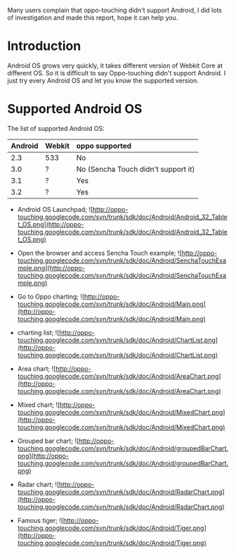 Many users complain that oppo-touching didn't support Android, I did lots of investigation and made this report, hope it can help you.

# Introduction #

Android OS grows very quickly, it takes different version of Webkit Core at different OS. So it is difficult to say Oppo-touching didn't support Android. I just try every Android OS and let you know the supported version.


# Supported Android OS #

The list of supported Android OS:

| **Android** | **Webkit** | **oppo supported** |
|:------------|:-----------|:-------------------|
| 2.3         | 533        | No                 |
| 3.0         | ?          | No (Sencha Touch didn't support it) |
| 3.1         | ?          | Yes                |
| 3.2         | ?          | Yes                |

  * Android OS Launchpad;
![http://oppo-touching.googlecode.com/svn/trunk/sdk/doc/Android/Android_32_Tablet_OS.png](http://oppo-touching.googlecode.com/svn/trunk/sdk/doc/Android/Android_32_Tablet_OS.png)

  * Open the browser and access Sencha Touch example;
![http://oppo-touching.googlecode.com/svn/trunk/sdk/doc/Android/SenchaTouchExample.png](http://oppo-touching.googlecode.com/svn/trunk/sdk/doc/Android/SenchaTouchExample.png)

  * Go to Oppo charting;
![http://oppo-touching.googlecode.com/svn/trunk/sdk/doc/Android/Main.png](http://oppo-touching.googlecode.com/svn/trunk/sdk/doc/Android/Main.png)

  * charting list;
![http://oppo-touching.googlecode.com/svn/trunk/sdk/doc/Android/ChartList.png](http://oppo-touching.googlecode.com/svn/trunk/sdk/doc/Android/ChartList.png)

  * Area chart;
![http://oppo-touching.googlecode.com/svn/trunk/sdk/doc/Android/AreaChart.png](http://oppo-touching.googlecode.com/svn/trunk/sdk/doc/Android/AreaChart.png)

  * Mixed chart;
![http://oppo-touching.googlecode.com/svn/trunk/sdk/doc/Android/MixedChart.png](http://oppo-touching.googlecode.com/svn/trunk/sdk/doc/Android/MixedChart.png)

  * Grouped bar chart;
![http://oppo-touching.googlecode.com/svn/trunk/sdk/doc/Android/groupedBarChart.png](http://oppo-touching.googlecode.com/svn/trunk/sdk/doc/Android/groupedBarChart.png)

  * Radar chart;
![http://oppo-touching.googlecode.com/svn/trunk/sdk/doc/Android/RadarChart.png](http://oppo-touching.googlecode.com/svn/trunk/sdk/doc/Android/RadarChart.png)

  * Famous tiger;
![http://oppo-touching.googlecode.com/svn/trunk/sdk/doc/Android/Tiger.png](http://oppo-touching.googlecode.com/svn/trunk/sdk/doc/Android/Tiger.png)